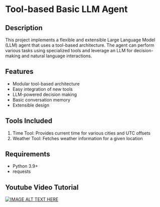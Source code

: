 # Tool-based Basic LLM Agent

## Description

This project implements a flexible and extensible Large Language Model (LLM) agent that uses a tool-based architecture. The agent can perform various tasks using specialized tools and leverage an LLM for decision-making and natural language interactions.

## Features

- Modular tool-based architecture
- Easy integration of new tools
- LLM-powered decision making
- Basic conversation memory
- Extensible design

## Tools Included

1. Time Tool: Provides current time for various cities and UTC offsets
2. Weather Tool: Fetches weather information for a given location

## Requirements

- Python 3.9+
- requests  

## Youtube Video Tutorial
[![IMAGE ALT TEXT HERE](https://img.youtube.com/vi/oDZUgrcMAzg/0.jpg)](https://www.youtube.com/watch?v=oDZUgrcMAzg)


